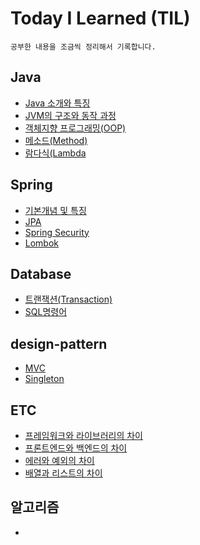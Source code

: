 # Today I Learned (TIL)

    공부한 내용을 조금씩 정리해서 기록합니다.

## Java

- [Java 소개와 특징](https://github.com/ASPILGI/TIL/blob/main/JAVA/concept.md)
- [JVM의 구조와 동작 과정](https://github.com/ASPILGI/TIL/blob/main/JAVA/JVM.md)
- [객체지향 프로그래밍(OOP)](https://github.com/ASPILGI/TIL/blob/main/JAVA/oop.md)
- [메소드(Method)](https://github.com/ASPILGI/TIL/blob/main/JAVA/Method.md)
- [람다식(Lambda]()

## Spring

- [기본개념 및 특징](https://github.com/ASPILGI/TIL/blob/main/Spring/Spring.md)
- [JPA](https://github.com/ASPILGI/TIL/blob/main/Spring/JPA.md)
- [Spring Security](https://github.com/ASPILGI/TIL/blob/main/Spring/Spring%20Security.md) 
- [Lombok](https://github.com/ASPILGI/TIL/blob/main/Spring/lombok.md)

## Database

- [트랜잭션(Transaction)](https://github.com/ASPILGI/TIL/blob/main/Database/Transaction.md)
- [SQL명령어](https://github.com/ASPILGI/TIL/blob/main/Database/SQL.md)

## design-pattern

- [MVC](https://github.com/ASPILGI/TIL/blob/main/design-pattern/mvc.md)
- [Singleton](https://github.com/ASPILGI/TIL/blob/main/design-pattern/Singleton.md)

## ETC

- [프레임워크와 라이브러리의 차이](https://github.com/ASPILGI/TIL/blob/main/ETC/Framework%20vs%20Library.md)
- [프론트엔드와 백엔드의 차이](https://github.com/ASPILGI/TIL/blob/main/ETC/Front-end%20vs%20Back-end.md)
- [에러와 예외의 차이](https://github.com/ASPILGI/TIL/blob/main/ETC/Error%20vs%20Exception.md)
- [배열과 리스트의 차이](https://github.com/ASPILGI/TIL/blob/main/ETC/Arrary%20vs%20List.md)

## 알고리즘

-
